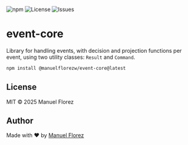 ![npm](https://img.shields.io/npm/v/@manuelflorezw/event-core)
![License](https://img.shields.io/github/license/ManuelFlorezW/event-core)
![Issues](https://img.shields.io/github/issues/ManuelFlorezW/event-core)

# event-core

Library for handling events, with decision and projection functions per event, using two utility classes: `Result` and `Command`.

```bash
npm install @manuelflorezw/event-core@latest
```

## License

MIT © 2025 Manuel Florez

## Author

Made with ❤️ by [Manuel Florez](https://github.com/ManuelFlorezW)
